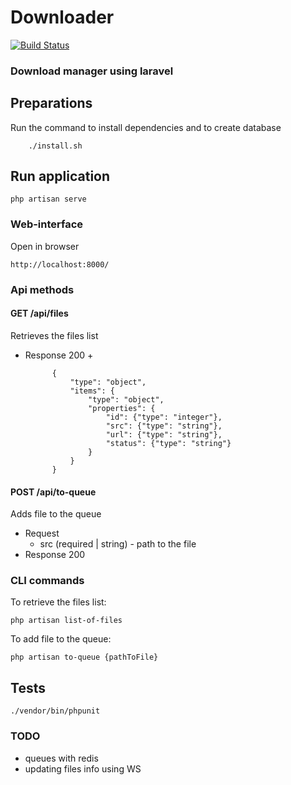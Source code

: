 # Downloader

[![Build Status](https://travis-ci.org/shaggyrec/downloader.svg?branch=master)](https://travis-ci.org/shaggyrec/downloader)

### Download manager using laravel

## Preparations

Run the command to install dependencies and to create database 

        ./install.sh
         
## Run application

    php artisan serve
    
### Web-interface

Open in browser
    
    http://localhost:8000/
    
### Api methods

#### GET /api/files

Retrieves the files list

+ Response 200
    +
            
            {
                "type": "object",
                "items": {
                    "type": "object",
                    "properties": {
                        "id": {"type": "integer"},
                        "src": {"type": "string"},
                        "url": {"type": "string"},
                        "status": {"type": "string"}
                    }       
                }
            } 

#### POST /api/to-queue

Adds file to the queue

+ Request
    + src (required | string) - path to the file
+ Response 200


### CLI commands 

To retrieve the files list:

    php artisan list-of-files

To add file to the queue:
    
    php artisan to-queue {pathToFile}

## Tests 

    ./vendor/bin/phpunit

### TODO
+ queues with redis
+ updating files info using WS
